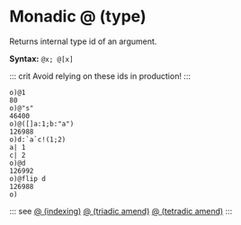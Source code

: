 # Monadic @ (type)

Returns internal type id of an argument.

**Syntax:** ```@x; @[x]```

::: crit
Avoid relying on these ids in production!
:::

```o
o)@1
80
o)@"s"
46400
o)@([]a:1;b:"a")
126988
o)d:`a`c!(1;2)
a| 1
c| 2
o)@d
126992
o)@flip d
126988
o)
```

::: see
[@ (indexing)](/verbs/indexing/at.md)
[@ (triadic amend)](/verbs/amendsdmends/tramend.md)
[@ (tetradic amend)](/verbs/amendsdmends/tetramend.md)
:::
